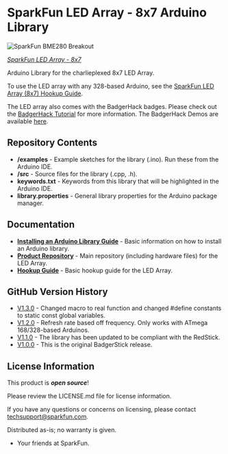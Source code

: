 SparkFun LED Array - 8x7 Arduino Library
===============================================

![SparkFun BME280 Breakout](https://cdn.sparkfun.com/r/188-188/assets/parts/1/1/3/6/9/13795-01.jpg)

[*SparkFun LED Array - 8x7*](https://www.sparkfun.com/products/13795)

Arduino Library for the charlieplexed 8x7 LED Array. 

To use the LED array with any 328-based Arduino, see the [SparkFun LED Array (8x7) Hookup Guide](https://learn.sparkfun.com/tutorials/sparkfun-led-array-8x7-hookup-guide).

The LED array also comes with the BadgerHack badges. Please check out the [BadgerHack Tutorial](http://sfe.io/t349) for more information. The BadgerHack Demos are available [here](https://github.com/sparkfun/BadgerHack_Demos).

Repository Contents
-------------------

* **/examples** - Example sketches for the library (.ino). Run these from the Arduino IDE. 
* **/src** - Source files for the library (.cpp, .h).
* **keywords.txt** - Keywords from this library that will be highlighted in the Arduino IDE. 
* **library.properties** - General library properties for the Arduino package manager. 

Documentation
--------------

* **[Installing an Arduino Library Guide](https://learn.sparkfun.com/tutorials/installing-an-arduino-library)** - Basic information on how to install an Arduino library.
* **[Product Repository](https://github.com/sparkfun/LED_Array_8x7)** - Main repository (including hardware files) for the LED Array.
* **[Hookup Guide](https://learn.sparkfun.com/tutorials/sparkfun-led-array-8x7-hookup-guide)** - Basic hookup guide for the LED Array.

GitHub Version History
---------------
* [V1.3.0](https://github.com/sparkfun/SparkFun_LED_Array_8x7_Arduino_Library/tree/V_1.3.0) - Changed macro to real function and changed #define constants to static const global variables.
* [V1.2.0](https://github.com/sparkfun/SparkFun_LED_Array_8x7_Arduino_Library/tree/V_1.2.0) - Refresh rate based off frequency. Only works with ATmega 168/328-based Arduinos.
* [V1.1.0](https://github.com/sparkfun/SparkFun_LED_Array_8x7_Arduino_Library/tree/V_1.1.0) - The library has been updated to be compliant with the RedStick.
* [V1.0.0](https://github.com/sparkfun/SparkFun_LED_Array_8x7_Arduino_Library/tree/V_1.0.0) - This is the original BadgerStick release.

License Information
-------------------

This product is _**open source**_! 

Please review the LICENSE.md file for license information. 

If you have any questions or concerns on licensing, please contact techsupport@sparkfun.com.

Distributed as-is; no warranty is given.

- Your friends at SparkFun.



